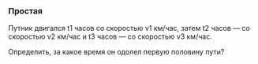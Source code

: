 ### Простая

Путник двигался t1 часов со скоростью v1 км/час, затем t2 часов — со скоростью v2 км/час
и t3 часов — со скоростью v3 км/час.

Определить, за какое время он одолел первую половину пути?
